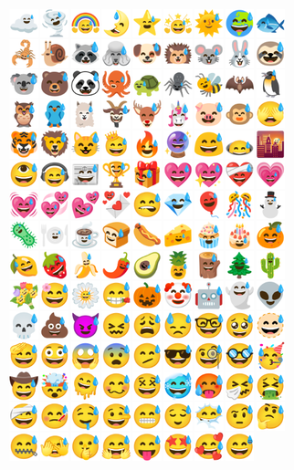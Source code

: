 <img src="img/1.png" width="50"/> <img src="img/2.png" width="50"/> <img src="img/3.png" width="50"/> <img src="img/4.png" width="50"/> <img src="img/5.png" width="50"/> <img src="img/6.png" width="50"/> <img src="img/7.png" width="50"/> <img src="img/8.png" width="50"/> <img src="img/9.png" width="50"/> <img src="img/10.png" width="50"/> <img src="img/11.png" width="50"/> <img src="img/12.png" width="50"/> <img src="img/13.png" width="50"/> <img src="img/14.png" width="50"/> <img src="img/15.png" width="50"/> <img src="img/16.png" width="50"/> <img src="img/17.png" width="50"/> <img src="img/18.png" width="50"/> <img src="img/19.png" width="50"/> <img src="img/20.png" width="50"/> <img src="img/21.png" width="50"/> <img src="img/22.png" width="50"/> <img src="img/23.png" width="50"/> <img src="img/24.png" width="50"/> <img src="img/25.png" width="50"/> <img src="img/26.png" width="50"/> <img src="img/27.png" width="50"/> <img src="img/28.png" width="50"/> <img src="img/29.png" width="50"/> <img src="img/30.png" width="50"/> <img src="img/31.png" width="50"/> <img src="img/32.png" width="50"/> <img src="img/33.png" width="50"/> <img src="img/34.png" width="50"/> <img src="img/35.png" width="50"/> <img src="img/36.png" width="50"/> <img src="img/37.png" width="50"/> <img src="img/38.png" width="50"/> <img src="img/39.png" width="50"/> <img src="img/40.png" width="50"/> <img src="img/41.png" width="50"/> <img src="img/42.png" width="50"/> <img src="img/43.png" width="50"/> <img src="img/44.png" width="50"/> <img src="img/45.png" width="50"/> <img src="img/46.png" width="50"/> <img src="img/47.png" width="50"/> <img src="img/48.png" width="50"/> <img src="img/49.png" width="50"/> <img src="img/50.png" width="50"/> <img src="img/51.png" width="50"/> <img src="img/52.png" width="50"/> <img src="img/53.png" width="50"/> <img src="img/54.png" width="50"/> <img src="img/55.png" width="50"/> <img src="img/56.png" width="50"/> <img src="img/57.png" width="50"/> <img src="img/58.png" width="50"/> <img src="img/59.png" width="50"/> <img src="img/60.png" width="50"/> <img src="img/61.png" width="50"/> <img src="img/62.png" width="50"/> <img src="img/63.png" width="50"/> <img src="img/64.png" width="50"/> <img src="img/65.png" width="50"/> <img src="img/66.png" width="50"/> <img src="img/67.png" width="50"/> <img src="img/68.png" width="50"/> <img src="img/69.png" width="50"/> <img src="img/70.png" width="50"/> <img src="img/71.png" width="50"/> <img src="img/72.png" width="50"/> <img src="img/73.png" width="50"/> <img src="img/74.png" width="50"/> <img src="img/75.png" width="50"/> <img src="img/76.png" width="50"/> <img src="img/77.png" width="50"/> <img src="img/78.png" width="50"/> <img src="img/79.png" width="50"/> <img src="img/80.png" width="50"/> <img src="img/81.png" width="50"/> <img src="img/82.png" width="50"/> <img src="img/83.png" width="50"/> <img src="img/84.png" width="50"/> <img src="img/85.png" width="50"/> <img src="img/86.png" width="50"/> <img src="img/87.png" width="50"/> <img src="img/88.png" width="50"/> <img src="img/89.png" width="50"/> <img src="img/90.png" width="50"/> <img src="img/91.png" width="50"/> <img src="img/92.png" width="50"/> <img src="img/93.png" width="50"/> <img src="img/94.png" width="50"/> <img src="img/95.png" width="50"/> <img src="img/96.png" width="50"/> <img src="img/97.png" width="50"/> <img src="img/98.png" width="50"/> <img src="img/99.png" width="50"/> <img src="img/100.png" width="50"/> <img src="img/101.png" width="50"/> <img src="img/102.png" width="50"/> <img src="img/103.png" width="50"/> <img src="img/104.png" width="50"/> <img src="img/105.png" width="50"/> <img src="img/106.png" width="50"/> <img src="img/107.png" width="50"/> <img src="img/108.png" width="50"/> <img src="img/109.png" width="50"/> <img src="img/110.png" width="50"/> <img src="img/111.png" width="50"/> <img src="img/112.png" width="50"/> <img src="img/113.png" width="50"/> <img src="img/114.png" width="50"/> <img src="img/115.png" width="50"/> <img src="img/116.png" width="50"/> <img src="img/117.png" width="50"/> <img src="img/118.png" width="50"/> <img src="img/119.png" width="50"/> <img src="img/120.png" width="50"/> <img src="img/121.png" width="50"/> <img src="img/122.png" width="50"/> <img src="img/123.png" width="50"/> <img src="img/124.png" width="50"/> <img src="img/125.png" width="50"/> <img src="img/126.png" width="50"/> <img src="img/127.png" width="50"/> <img src="img/128.png" width="50"/> <img src="img/129.png" width="50"/> <img src="img/130.png" width="50"/> <img src="img/131.png" width="50"/> <img src="img/132.png" width="50"/> <img src="img/133.png" width="50"/> <img src="img/134.png" width="50"/>
